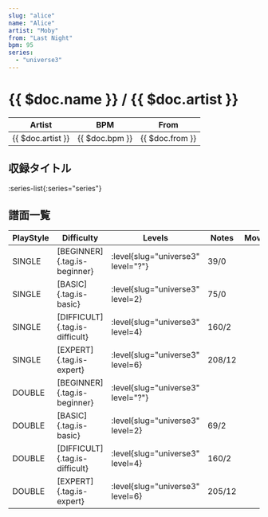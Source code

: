 ```yaml
---
slug: "alice"
name: "Alice"
artist: "Moby"
from: "Last Night"
bpm: 95
series:
  - "universe3"
---
```


# {{ $doc.name }} / {{ $doc.artist }}

|Artist|BPM|From|
|------|---|----|
|{{ $doc.artist }}|{{ $doc.bpm }}|{{ $doc.from }}|

## 収録タイトル

:series-list{:series="series"}

## 譜面一覧

|PlayStyle|Difficulty|Levels|Notes|Movie|
|---------|----------|------|-----|-----|
|SINGLE|[BEGINNER]{.tag.is-beginner}|<div class="field is-grouped is-grouped-multiline"> :level{slug="universe3" level="?"}</div>|39/0||
|SINGLE|[BASIC]{.tag.is-basic}|<div class="field is-grouped is-grouped-multiline"> :level{slug="universe3" level=2}</div>|75/0||
|SINGLE|[DIFFICULT]{.tag.is-difficult}|<div class="field is-grouped is-grouped-multiline"> :level{slug="universe3" level=4}</div>|160/2||
|SINGLE|[EXPERT]{.tag.is-expert}|<div class="field is-grouped is-grouped-multiline"> :level{slug="universe3" level=6}</div>|208/12||
|DOUBLE|[BEGINNER]{.tag.is-beginner}|<div class="field is-grouped is-grouped-multiline"> :level{slug="universe3" level="?"}</div>|||
|DOUBLE|[BASIC]{.tag.is-basic}|<div class="field is-grouped is-grouped-multiline"> :level{slug="universe3" level=2}</div>|69/2||
|DOUBLE|[DIFFICULT]{.tag.is-difficult}|<div class="field is-grouped is-grouped-multiline"> :level{slug="universe3" level=4}</div>|160/2||
|DOUBLE|[EXPERT]{.tag.is-expert}|<div class="field is-grouped is-grouped-multiline"> :level{slug="universe3" level=6}</div>|205/12||
